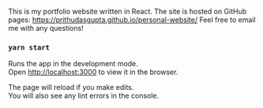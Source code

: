 This is my portfolio website written in React. 
The site is hosted on GitHub pages: https://prithudasgupta.github.io/personal-website/
Feel free to email me with any questions! 


### `yarn start`

Runs the app in the development mode.<br />
Open [http://localhost:3000](http://localhost:3000) to view it in the browser.

The page will reload if you make edits.<br />
You will also see any lint errors in the console.
